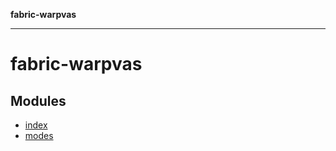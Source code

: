 **fabric-warpvas**

***

# fabric-warpvas

## Modules

- [index](index/README.md)
- [modes](modes/README.md)
